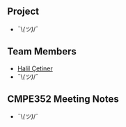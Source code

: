 ## Project
* ¯\\_(ツ)_/¯

## Team Members
* [Halil Çetiner](https://github.com/bounswe/bounswe2018group10/wiki/Halil-%C3%87etiner)
* ¯\\_(ツ)_/¯

## CMPE352 Meeting Notes
* ¯\\_(ツ)_/¯